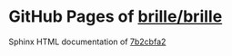 GitHub Pages of [brille/brille](https://github.com/brille/brille.git)
======================================
Sphinx HTML documentation of [7b2cbfa2](https://github.com/brille/brille/tree/7b2cbfa2054b83314333bf242e7156547bc5f304)
